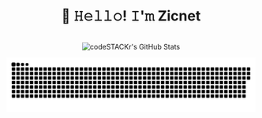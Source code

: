 <h1 align="center">👋 𝙷𝚎𝚕𝚕𝚘! 𝙸'𝚖 Zicnet </h1>
<p align="center">

 
 <br>
 <img alt="codeSTACKr's GitHub Stats" src="https://komarev.com/ghpvc/?username=your-github-Zicnet&color=green" />
</p>

<p align="center">
<img width="600" src="assets/github-snake.svg" alt="snake"/>
</p>


